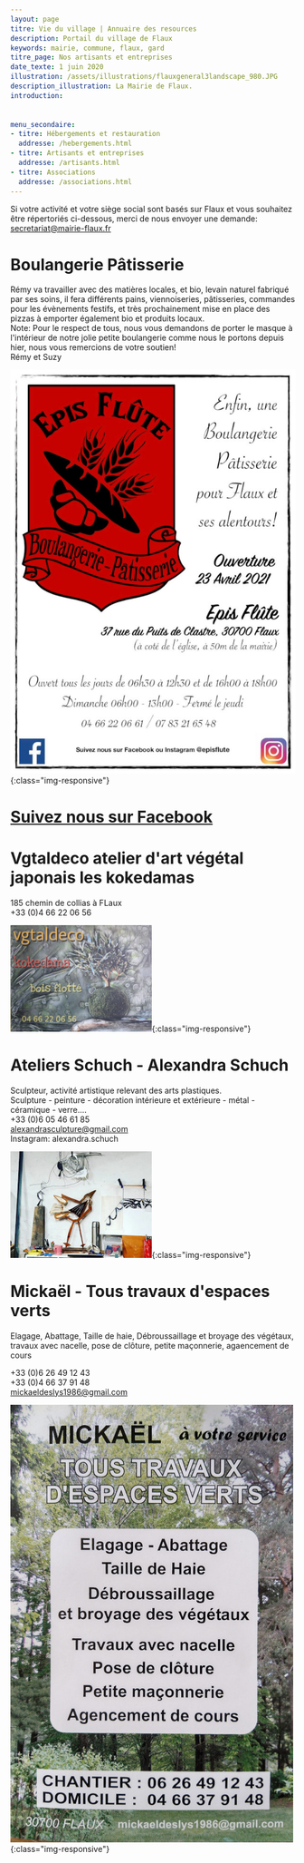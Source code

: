 ```yaml
---
layout: page
titre: Vie du village | Annuaire des resources
description: Portail du village de Flaux
keywords: mairie, commune, flaux, gard
titre_page: Nos artisants et entreprises
date_texte: 1 juin 2020
illustration: /assets/illustrations/flauxgeneral3landscape_980.JPG
description_illustration: La Mairie de Flaux.
introduction:


menu_secondaire:
- titre: Hébergements et restauration
  addresse: /hebergements.html
- titre: Artisants et entreprises
  addresse: /artisants.html
- titre: Associations
  addresse: /associations.html
---
```

Si votre activité et votre siège social sont basés sur Flaux et vous souhaitez être répertoriés ci-dessous, merci de nous envoyer une demande: secretariat@mairie-flaux.fr

# Boulangerie Pâtisserie
Rémy va travailler avec des matières locales, et bio, levain naturel fabriqué par ses soins, il fera différents pains, viennoiseries, pâtisseries, commandes pour les évènements festifs, et très prochainement mise en place des pizzas à emporter également bio et produits locaux.<br>
Note: Pour le respect de tous, nous vous demandons de porter le masque à l'intérieur de notre jolie petite boulangerie comme nous le portons depuis hier, nous vous remercions de votre soutien! <br>
Rémy et Suzy

![Epiflute](/assets/illustrations/Epiflute.jpg){:class="img-responsive"}
# [Suivez nous sur Facebook](https://www.facebook.com/EpisFlute/)



# Vgtaldeco atelier d'art végétal japonais les kokedamas 
185 chemin de collias à FLaux<br>
+33 (0)4 66 22 06 56<br>

![Vgtaldeco](assets/images/Vgtaldeco-cartevisite.jpg){:class="img-responsive"}



# Ateliers Schuch - Alexandra Schuch <br>
Sculpteur, activité artistique relevant des arts plastiques.  <br>
Sculpture - peinture - décoration intérieure et extérieure - métal - céramique - verre....<br>
+33 (0)6 05 46 61 85  <br>
alexandrasculpture@gmail.com <br>
Instagram: alexandra.schuch <br>

![Schuch sculpteur](assets/illustrations/alexschuch.jpg){:class="img-responsive"}


# Mickaël - Tous travaux d'espaces verts <br>
Elagage, Abattage, Taille de haie, Débroussaillage et broyage des végétaux, travaux avec nacelle, pose de clôture, petite maçonnerie, agaencement de cours  <br>

+33 (0)6 26 49 12 43  <br>
+33 (0)4 66 37 91 48  <br>
mickaeldeslys1986@gmail.com <br>


![mickaël](assets/illustrations/Mickaelcarte.jpg){:class="img-responsive"}

